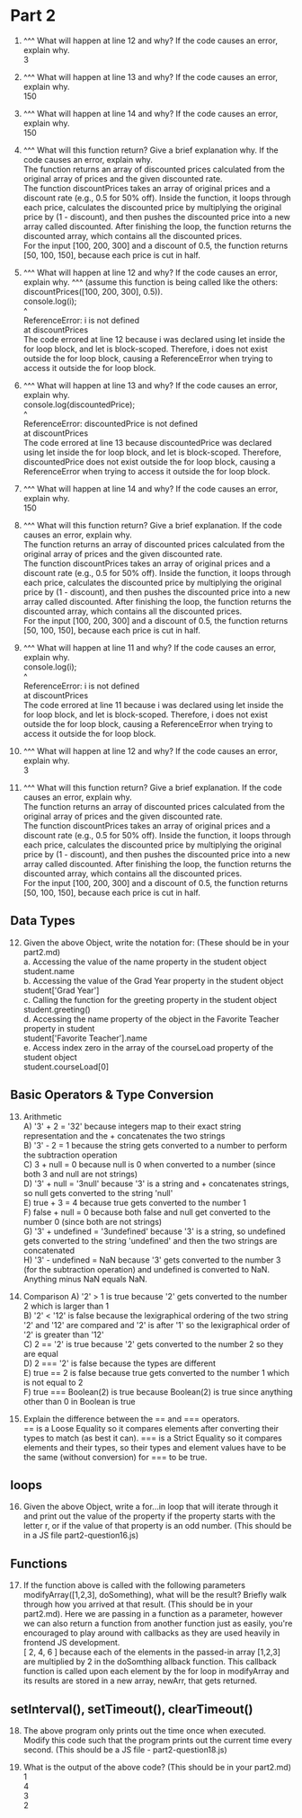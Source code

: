 # Part 2

1. ^^^ What will happen at line 12 and why? If the code causes an error, explain why.   
3

2. ^^^ What will happen at line 13 and why? If the code causes an error, explain why.   
150

3. ^^^ What will happen at line 14 and why? If the code causes an error, explain why.   
150 

4. ^^^ What will this function return? Give a brief explanation why. If the code causes an error, explain why.    
The function returns an array of discounted prices calculated from the original array of prices and the given discounted rate.   
The function discountPrices takes an array of original prices and a discount rate (e.g., 0.5 for 50% off). Inside the function, it loops through each price, calculates the discounted price by multiplying the original price by (1 - discount), and then pushes the discounted price into a new array called discounted. After finishing the loop, the function returns the discounted array, which contains all the discounted prices.   
For the input [100, 200, 300] and a discount of 0.5, the function returns [50, 100, 150], because each price is cut in half.

5. ^^^ What will happen at line 12 and why?  If the code causes an error, explain why. ^^^ (assume this function is being called like the others: discountPrices([100, 200, 300], 0.5)).   
    console.log(i);   
                ^   
ReferenceError: i is not defined   
    at discountPrices   
The code errored at line 12 because i was declared using let inside the for loop block, and let is block-scoped. Therefore, i does not exist outside the for loop block, causing a ReferenceError when trying to access it outside the for loop block.

6. ^^^ What will happen at line 13 and why? If the code causes an error, explain why.    
    console.log(discountedPrice);   
                ^   
ReferenceError: discountedPrice is not defined   
    at discountPrices   
The code errored at line 13 because discountedPrice was declared using let inside the for loop block, and let is block-scoped. Therefore, discountedPrice does not exist outside the for loop block, causing a ReferenceError when trying to access it outside the for loop block.

7. ^^^ What will happen at line 14 and why? If the code causes an error, explain why.    
150

8. ^^^ What will this function return? Give a brief explanation. If the code causes an error, explain why.    
The function returns an array of discounted prices calculated from the original array of prices and the given discounted rate.   
The function discountPrices takes an array of original prices and a discount rate (e.g., 0.5 for 50% off). Inside the function, it loops through each price, calculates the discounted price by multiplying the original price by (1 - discount), and then pushes the discounted price into a new array called discounted. After finishing the loop, the function returns the discounted array, which contains all the discounted prices.   
For the input [100, 200, 300] and a discount of 0.5, the function returns [50, 100, 150], because each price is cut in half.

9.  ^^^ What will happen at line 11 and why? If the code causes an error, explain why.    
    console.log(i);   
                ^   
ReferenceError: i is not defined   
    at discountPrices   
The code errored at line 11 because i was declared using let inside the for loop block, and let is block-scoped. Therefore, i does not exist outside the for loop block, causing a ReferenceError when trying to access it outside the for loop block.

10. ^^^ What will happen at line 12 and why? If the code causes an error, explain why.    
3

11. ^^^ What will this function return? Give a brief explanation. If the code causes an error, explain why.    
The function returns an array of discounted prices calculated from the original array of prices and the given discounted rate.   
The function discountPrices takes an array of original prices and a discount rate (e.g., 0.5 for 50% off). Inside the function, it loops through each price, calculates the discounted price by multiplying the original price by (1 - discount), and then pushes the discounted price into a new array called discounted. After finishing the loop, the function returns the discounted array, which contains all the discounted prices.   
For the input [100, 200, 300] and a discount of 0.5, the function returns [50, 100, 150], because each price is cut in half.


## Data Types

12. Given the above Object, write the notation for:  (These should be in your part2.md)   
    a. Accessing the value of the name property in the student object   
    student.name   
    b. Accessing the value of the Grad Year property in the student object   
    student['Grad Year']   
    c. Calling the function for the greeting property in the student object   
    student.greeting()   
    d. Accessing the name property of the object in the Favorite Teacher property in student   
    student['Favorite Teacher'].name   
    e. Access index zero in the array of the courseLoad property of the student object   
    student.courseLoad[0]   
 
## Basic Operators & Type Conversion

13. Arithmetic   
    A) '3' + 2 = '32' because integers map to their exact string representation and the + concatenates the two strings   
    B) '3' - 2 = 1 because the string gets converted to a number to perform the subtraction operation   
    C) 3 + null = 0 because null is 0 when converted to a number (since both 3 and null are not strings)   
    D) '3' + null = '3null' because '3' is a string and + concatenates strings, so null gets converted to the string 'null'   
    E) true + 3 = 4 because true gets converted to the number 1   
    F) false + null = 0 because both false and null get converted to the number 0 (since both are not strings)   
    G) '3' + undefined = '3undefined' because '3' is a string, so undefined gets converted to the string 'undefined' and then the two strings are concatenated   
    H) '3' - undefined = NaN because '3' gets converted to the number 3 (for the subtraction operation) and undefined is converted to NaN. Anything minus NaN equals NaN. 

14. Comparison
    A) '2' > 1 is true because '2' gets converted to the number 2 which is larger than 1   
    B) '2' < '12' is false because the lexigraphical ordering of the two string '2' and '12' are compared and '2' is after '1' so the lexigraphical order of '2' is greater than '12'   
    C) 2 == '2' is true because '2' gets converted to the number 2 so they are equal   
    D) 2 === '2' is false because the types are different   
    E) true == 2 is false because true gets converted to the number 1  which is not equal to 2   
    F) true === Boolean(2) is true because Boolean(2) is true since anything other than 0 in Boolean is true

15. Explain the difference between the == and === operators.   
    == is a Loose Equality so it compares elements after converting their types to match (as best it can). === is a Strict Equality so it compares elements and their types, so their types and element values have to be the same (without conversion) for === to be true. 

## loops
16. Given the above Object, write a for...in loop that will iterate through it and print out the value of the property if the property starts with the letter r, or if the value of that property is an odd number.  (This should be in a JS file part2-question16.js)

## Functions
17. If the function above is called with the following parameters modifyArray([1,2,3], doSomething), what will be the result? Briefly walk through how you arrived at that result. (This should be in your part2.md). Here we are passing in a function as a parameter, however we can also return a function from another function just as easily, you're encouraged to play around with callbacks as they are used heavily in frontend JS development.    
[ 2, 4, 6 ] because each of the elements in the passed-in array [1,2,3] are multiplied by 2 in the doSomthing allback function. This callback function is called upon each element by the for loop in modifyArray and its results are stored in a new array, newArr, that gets returned. 

## setInterval(), setTimeout(), clearTimeout()
18. The above program only prints out the time once when executed. Modify this code such that the program prints out the current time every second.  (This should be a JS file - part2-question18.js)

19. What is the output of the above code? (This should be in your part2.md)   
1   
4   
3   
2   
